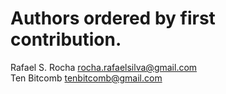 # Authors ordered by first contribution.

Rafael S. Rocha <rocha.rafaelsilva@gmail.com>  
Ten Bitcomb <tenbitcomb@gmail.com>